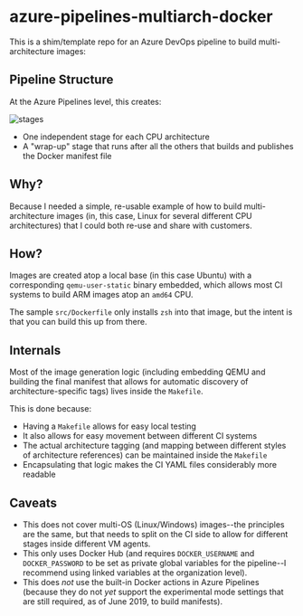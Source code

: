 # azure-pipelines-multiarch-docker

This is a shim/template repo for an Azure DevOps pipeline to build multi-architecture images:

## Pipeline Structure

At the Azure Pipelines level, this creates:

![stages](https://github.com/rcarmo/azure-pipelines-multiarch-docker/blob/master/img/stages.png?raw=true)

* One independent stage for each CPU architecture
* A "wrap-up" stage that runs after all the others that builds and publishes the Docker manifest file

## Why?

Because I needed a simple, re-usable example of how to build multi-architecture images (in, this case, Linux for several different CPU architectures) that I could both re-use and share with customers.

## How?

Images are created atop a local base (in this case Ubuntu) with a corresponding `qemu-user-static` binary embedded, which allows most CI systems to build ARM images atop an `amd64` CPU.

The sample `src/Dockerfile` only installs `zsh` into that image, but the intent is that you can build this up from there.

## Internals

Most of the image generation logic (including embedding QEMU and building the final manifest that allows for automatic discovery of architecture-specific tags) lives inside the `Makefile`.

This is done because:

* Having a `Makefile` allows for easy local testing
* It also allows for easy movement between different CI systems
* The actual architecture tagging (and mapping between different styles of architecture references) can be maintained inside the `Makefile`
* Encapsulating that logic makes the CI YAML files considerably more readable

## Caveats

* This does not cover multi-OS (Linux/Windows) images--the principles are the same, but that needs to split on the CI side to allow for different stages inside different VM agents.
* This only uses Docker Hub (and requires `DOCKER_USERNAME` and `DOCKER_PASSWORD` to be set as private global variables for the pipeline--I recommend using linked variables at the organization level).
* This does _not_ use the built-in Docker actions in Azure Pipelines (because they do not _yet_ support the experimental mode settings that are still required, as of June 2019, to build manifests).
